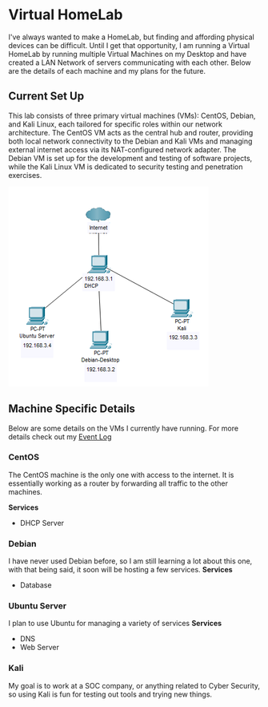 # Virtual HomeLab
I've always wanted to make a HomeLab, but finding and affording physical devices can be difficult. Until I get that opportunity, I am running a Virtual HomeLab by running multiple Virtual Machines on my Desktop and have created a LAN Network of servers communicating with each other. Below are the details of each machine and my plans for the future. 

## Current Set Up
This lab consists of three primary virtual machines (VMs): CentOS, Debian, and Kali Linux, each tailored for specific roles within our network architecture. The CentOS VM acts as the central hub and router, providing both local network connectivity to the Debian and Kali VMs and managing external internet access via its NAT-configured network adapter. The Debian VM is set up for the development and testing of software projects, while the Kali Linux VM is dedicated to security testing and penetration exercises. 

![Current Virtual Lab](Images/Virtual-Homelab-3-21.png)

## Machine Specific Details 
Below are some details on the VMs I currently have running. For more details check out my [Event Log](Services_Learned)

### CentOS
The CentOS machine is the only one with access to the internet. It is essentially working as a router by forwarding all traffic to the other machines.

  __Services__
- DHCP Server


### Debian
I have never used Debian before, so I am still learning a lot about this one, with that being said, it soon will be hosting a few services.
__Services__
- Database

### Ubuntu Server
I plan to use Ubuntu for managing a variety of services 
__Services__
- DNS
- Web Server

### Kali
My goal is to work at a SOC company, or anything related to Cyber Security, so using Kali is fun for testing out tools and trying new things.
